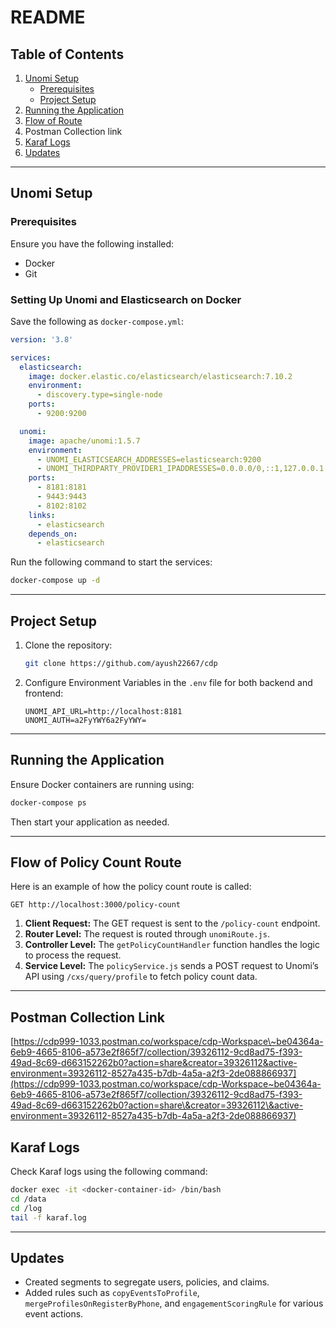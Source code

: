 # README

## Table of Contents

1. [Unomi Setup](#unomi-setup)
   - [Prerequisites](#prerequisites)
   - [Project Setup](#project-setup)
2. [Running the Application](#running-the-application)
3. [Flow of Route](#flow-of-policy-count-route)
4. Postman Collection link
5. [Karaf Logs](#karaf-logs)
6. [Updates](#updates)

---

## Unomi Setup

### Prerequisites

Ensure you have the following installed:

- Docker
- Git

### Setting Up Unomi and Elasticsearch on Docker

Save the following as `docker-compose.yml`:

```yaml
version: '3.8'

services:
  elasticsearch:
    image: docker.elastic.co/elasticsearch/elasticsearch:7.10.2
    environment:
      - discovery.type=single-node
    ports:
      - 9200:9200

  unomi:
    image: apache/unomi:1.5.7
    environment:
      - UNOMI_ELASTICSEARCH_ADDRESSES=elasticsearch:9200
      - UNOMI_THIRDPARTY_PROVIDER1_IPADDRESSES=0.0.0.0/0,::1,127.0.0.1
    ports:
      - 8181:8181
      - 9443:9443
      - 8102:8102
    links:
      - elasticsearch
    depends_on:
      - elasticsearch
```

Run the following command to start the services:

```bash
docker-compose up -d
```

---

## Project Setup

1. Clone the repository:
   ```bash
   git clone https://github.com/ayush22667/cdp
   ```
2. Configure Environment Variables in the `.env` file for both backend and frontend:
   ```env
   UNOMI_API_URL=http://localhost:8181
   UNOMI_AUTH=a2FyYWY6a2FyYWY=
   ```

---

## Running the Application

Ensure Docker containers are running using:

```bash
docker-compose ps
```

Then start your application as needed.

---

## Flow of Policy Count Route

Here is an example of how the policy count route is called:

```http
GET http://localhost:3000/policy-count
```

1. **Client Request:** The GET request is sent to the `/policy-count` endpoint.
2. **Router Level:** The request is routed through `unomiRoute.js`.
3. **Controller Level:** The `getPolicyCountHandler` function handles the logic to process the request.
4. **Service Level:** The `policyService.js` sends a POST request to Unomi’s API using `/cxs/query/profile` to fetch policy count data.

---

## Postman Collection Link

[https://cdp999-1033.postman.co/workspace/cdp-Workspace\~be04364a-6eb9-4665-8106-a573e2f865f7/collection/39326112-9cd8ad75-f393-49ad-8c69-d663152262b0?action=share&creator=39326112&active-environment=39326112-8527a435-b7db-4a5a-a2f3-2de088866937](https://cdp999-1033.postman.co/workspace/cdp-Workspace~be04364a-6eb9-4665-8106-a573e2f865f7/collection/39326112-9cd8ad75-f393-49ad-8c69-d663152262b0?action=share\&creator=39326112\&active-environment=39326112-8527a435-b7db-4a5a-a2f3-2de088866937)

## Karaf Logs

Check Karaf logs using the following command:

```bash
docker exec -it <docker-container-id> /bin/bash
cd /data
cd /log
tail -f karaf.log
```

---

## Updates

- Created segments to segregate users, policies, and claims.
- Added rules such as `copyEventsToProfile`, `mergeProfilesOnRegisterByPhone`, and `engagementScoringRule` for various event actions.


